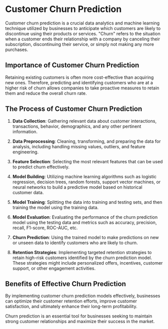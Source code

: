 # Customer Churn Prediction

Customer churn prediction is a crucial data analytics and machine learning technique utilized by businesses to anticipate which customers are likely to discontinue using their products or services. "Churn" refers to the situation when a customer ends their relationship with a company by canceling their subscription, discontinuing their service, or simply not making any more purchases.

## Importance of Customer Churn Prediction

Retaining existing customers is often more cost-effective than acquiring new ones. Therefore, predicting and identifying customers who are at a higher risk of churn allows companies to take proactive measures to retain them and reduce the overall churn rate.

## The Process of Customer Churn Prediction

1. **Data Collection**: Gathering relevant data about customer interactions, transactions, behavior, demographics, and any other pertinent information.

2. **Data Preprocessing**: Cleaning, transforming, and preparing the data for analysis, including handling missing values, outliers, and feature engineering.

3. **Feature Selection**: Selecting the most relevant features that can be used to predict churn effectively.

4. **Model Building**: Utilizing machine learning algorithms such as logistic regression, decision trees, random forests, support vector machines, or neural networks to build a predictive model based on historical customer data.

5. **Model Training**: Splitting the data into training and testing sets, and then training the model using the training data.

6. **Model Evaluation**: Evaluating the performance of the churn prediction model using the testing data and metrics such as accuracy, precision, recall, F1-score, ROC-AUC, etc.

7. **Churn Prediction**: Using the trained model to make predictions on new or unseen data to identify customers who are likely to churn.

8. **Retention Strategies**: Implementing targeted retention strategies to retain high-risk customers identified by the churn prediction model. These strategies might include personalized offers, incentives, customer support, or other engagement activities.

## Benefits of Effective Churn Prediction

By implementing customer churn prediction models effectively, businesses can optimize their customer retention efforts, improve customer satisfaction, and ultimately enhance their long-term profitability.

Churn prediction is an essential tool for businesses seeking to maintain strong customer relationships and maximize their success in the market.